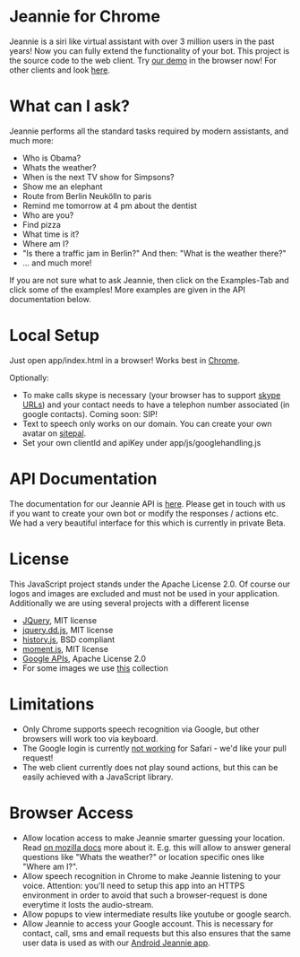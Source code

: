 # Jeannie for Chrome

Jeannie is a siri like virtual assistant with over 3 million users in the past years!
Now you can fully extend the functionality of your bot.
This project is the source code to the web client.
Try [our demo](https://ask.pannous.com) in the browser now!
For other clients and look [here](http://jeannie-assistant.com/).

# What can I ask?

Jeannie performs all the standard tasks required by modern assistants, and much more:

 * Who is Obama?
 * Whats the weather?
 * When is the next TV show for Simpsons?
 * Show me an elephant
 * Route from Berlin Neukölln to paris
 * Remind me tomorrow at 4 pm about the dentist
 * Who are you?
 * Find pizza
 * What time is it?
 * Where am I?
 * "Is there a traffic jam in Berlin?" And then: "What is the weather there?"
 * ... and much more! 

If you are not sure what to ask Jeannie, then click on the Examples-Tab and click some of the examples!
More examples are given in the API documentation below.

# Local Setup

Just open app/index.html in a browser! Works best in [Chrome](https://google.com/chrome/).

Optionally:

 * To make calls skype is necessary (your browser has to support [skype URLs](https://support.skype.com/en/faq/FA12243/how-do-i-enable-skype-click-to-call-in-chrome)) and your contact needs to have a telephon number associated (in google contacts). Coming soon: SIP!
 * Text to speech only works on our domain. You can create your own avatar on [sitepal](http://sitepal.com/).
 * Set your own clientId and apiKey under app/js/googlehandling.js


# API Documentation

The documentation for our Jeannie API is [here](https://docs.google.com/document/d/1dVG_B5Sc2x-fi1pN6iJJjfF1bJY6KEFzUqjOb8NsntI/edit?pli=1).
Please get in touch with us if you want to create your own bot or modify the responses / actions etc.
We had a very beautiful interface for this which is currently in private Beta.

# License

This JavaScript project stands under the Apache License 2.0. Of course our logos and images are excluded and must not be used in your application. Additionally we are using several projects with a different license

 * [JQuery](http://jquery.com/), MIT license
 * [jquery.dd.js](https://github.com/HenrikJoreteg/jquery.dd), MIT license
 * [history.js](https://github.com/browserstate/history.js/), BSD compliant
 * [moment.js](http://momentjs.com/), MIT license
 * [Google APIs](http://code.google.com/p/google-api-javascript-client/), Apache License 2.0
 * For some images we use [this](http://www.famfamfam.com) collection


# Limitations

 * Only Chrome supports speech recognition via Google, but other browsers will work too via keyboard.
 * The Google login is currently [not working](https://github.com/pannous/jeannie-webclient/issues/1) for Safari - we'd like your pull request!
 * The web client currently does not play sound actions, but this can be easily achieved with a JavaScript library.


# Browser Access

 * Allow location access to make Jeannie smarter guessing your location. Read [on mozilla docs](https://www.mozilla.org/firefox/geolocation/) more about it. E.g. this will allow to answer general questions like "Whats the weather?" or location specific ones like "Where am I?".
 * Allow speech recognition in Chrome to make Jeannie listening to your voice. Attention: you'll need to setup this app into an HTTPS environment in order to avoid that such a browser-request is done everytime it losts the audio-stream.
 * Allow popups to view intermediate results like youtube or google search. 
 * Allow Jeannie to access your Google account. This is necessary for contact, call, sms and email requests but this also ensures that the same user data is used as with our [Android Jeannie app](https://play.google.com/store/apps/details?id=com.pannous.voice.actions.free).

